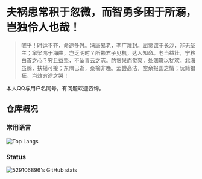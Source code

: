 # 夫祸患常积于忽微，而智勇多困于所溺，岂独伶人也哉！


> 嗟乎！时运不齐，命途多舛。冯唐易老，李广难封。屈贾谊于长沙，非无圣主；窜梁鸿于海曲，岂乏明时？所赖君子见机，达人知命。老当益壮，宁移白首之心？穷且益坚，不坠青云之志。酌贪泉而觉爽，处涸辙以犹欢。北海虽赊，扶摇可接；东隅已逝，桑榆非晚。孟尝高洁，空余报国之情；阮籍猖狂，岂效穷途之哭！

本人QQ与用户名同号，有问题欢迎咨询。

## 仓库概况

 ### 常用语言

 ![Top Langs](https://github-readme-stats.zohan.tech/api/top-langs/?username=529106896&layout=compact)

### Status

 ![529106896's GitHub stats](https://github-readme-stats.zohan.tech/api?username=529106896&show_icons=true&theme=tokyonight)
